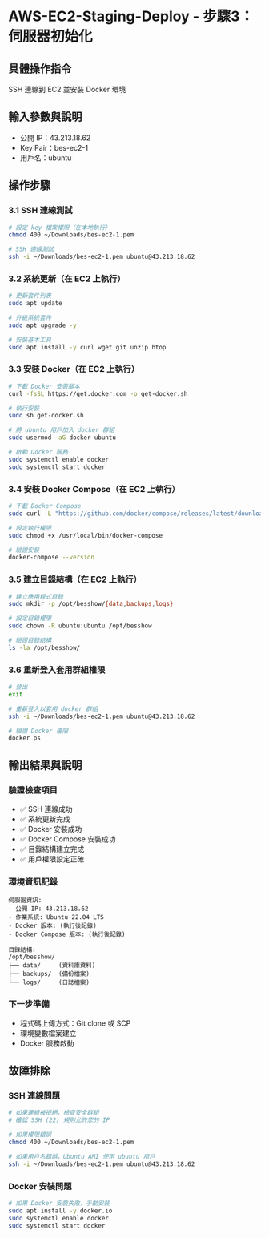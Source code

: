 # AWS-EC2-Staging-Deploy - 步驟3：伺服器初始化

## 具體操作指令
SSH 連線到 EC2 並安裝 Docker 環境

## 輸入參數與說明
- 公開 IP：43.213.18.62
- Key Pair：bes-ec2-1
- 用戶名：ubuntu

## 操作步驟

### 3.1 SSH 連線測試
```bash
# 設定 key 檔案權限（在本地執行）
chmod 400 ~/Downloads/bes-ec2-1.pem

# SSH 連線測試
ssh -i ~/Downloads/bes-ec2-1.pem ubuntu@43.213.18.62
```

### 3.2 系統更新（在 EC2 上執行）
```bash
# 更新套件列表
sudo apt update

# 升級系統套件
sudo apt upgrade -y

# 安裝基本工具
sudo apt install -y curl wget git unzip htop
```

### 3.3 安裝 Docker（在 EC2 上執行）
```bash
# 下載 Docker 安裝腳本
curl -fsSL https://get.docker.com -o get-docker.sh

# 執行安裝
sudo sh get-docker.sh

# 將 ubuntu 用戶加入 docker 群組
sudo usermod -aG docker ubuntu

# 啟動 Docker 服務
sudo systemctl enable docker
sudo systemctl start docker
```

### 3.4 安裝 Docker Compose（在 EC2 上執行）
```bash
# 下載 Docker Compose
sudo curl -L "https://github.com/docker/compose/releases/latest/download/docker-compose-$(uname -s)-$(uname -m)" -o /usr/local/bin/docker-compose

# 設定執行權限
sudo chmod +x /usr/local/bin/docker-compose

# 驗證安裝
docker-compose --version
```

### 3.5 建立目錄結構（在 EC2 上執行）
```bash
# 建立應用程式目錄
sudo mkdir -p /opt/besshow/{data,backups,logs}

# 設定目錄權限
sudo chown -R ubuntu:ubuntu /opt/besshow

# 驗證目錄結構
ls -la /opt/besshow/
```

### 3.6 重新登入套用群組權限
```bash
# 登出
exit

# 重新登入以套用 docker 群組
ssh -i ~/Downloads/bes-ec2-1.pem ubuntu@43.213.18.62

# 驗證 Docker 權限
docker ps
```

## 輸出結果與說明

### 驗證檢查項目
- ✅ SSH 連線成功
- ✅ 系統更新完成
- ✅ Docker 安裝成功
- ✅ Docker Compose 安裝成功
- ✅ 目錄結構建立完成
- ✅ 用戶權限設定正確

### 環境資訊記錄
```
伺服器資訊:
- 公開 IP: 43.213.18.62
- 作業系統: Ubuntu 22.04 LTS
- Docker 版本: (執行後記錄)
- Docker Compose 版本: (執行後記錄)

目錄結構:
/opt/besshow/
├── data/     (資料庫資料)
├── backups/  (備份檔案)
└── logs/     (日誌檔案)
```

### 下一步準備
- 程式碼上傳方式：Git clone 或 SCP
- 環境變數檔案建立
- Docker 服務啟動

## 故障排除

### SSH 連線問題
```bash
# 如果連線被拒絕，檢查安全群組
# 確認 SSH (22) 規則允許您的 IP

# 如果權限錯誤
chmod 400 ~/Downloads/bes-ec2-1.pem

# 如果用戶名錯誤，Ubuntu AMI 使用 ubuntu 用戶
ssh -i ~/Downloads/bes-ec2-1.pem ubuntu@43.213.18.62
```

### Docker 安裝問題
```bash
# 如果 Docker 安裝失敗，手動安裝
sudo apt install -y docker.io
sudo systemctl enable docker
sudo systemctl start docker
```